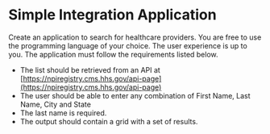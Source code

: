 # Simple Integration Application

Create an application to search for healthcare providers. You are free to use the programming language
of your choice. The user experience is up to you. The application must follow the requirements listed
below.

- The list should be retrieved from an API at [https://npiregistry.cms.hhs.gov/api-page](https://npiregistry.cms.hhs.gov/api-page)
- The user should be able to enter any combination of First Name, Last Name, City and State
- The last name is required.
- The output should contain a grid with a set of results.